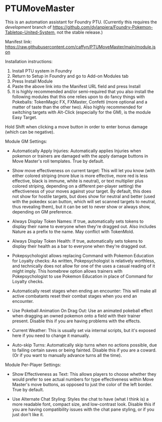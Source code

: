 # PTUMoveMaster
This is an automation assistant for Foundry PTU. (Currently this requires the *development* branch of https://github.com/dylanpiera/Foundry-Pokemon-Tabletop-United-System, not the stable release.)



Manifest link:
https://raw.githubusercontent.com/caffyn/PTUMoveMaster/main/module.json 

Installation instructions:
1. Install PTU system in Foundry
2. Return to Setup in Foundry and go to Add-on Modules tab
3. Press Install Module
4. Paste the above link into the Manifest URL field and press Install
5. It is highly recommended and/or semi-required that you also install the following modules that this one relies upon to do fancy things with Pokeballs: TokenMagic FX, FXMaster, Confetti (more optional and a matter of taste than the other two). Also highly recommended for switching targets with Alt-Click (especially for the GM), is the module Easy Target.

Hold Shift when clicking a move button in order to enter bonus damage (which can be negative).


Module GM Settings:
- Automatically Apply Injuries: Automatically applies Injuries when pokemon or trainers are damaged with the apply damage buttons in Move Master's roll templates. True by default.

- Show move effectiveness on current target: This will let you know (with either colored striping (more blue is more effective, more red is less effective, black is immune, white is neutral), or text multiplier plus colored striping, depending on a different per-player setting) the effectiveness of your moves against your target. By default, this does not show for hostile targets, but does show for neutral and better (used with the pokedex scan button, which will set scanned targets to neutral, thus revealing them), but it can be set to never show or always show, depending on GM preference.

- Always Display Token Names: If true, automatically sets tokens to display their name to everyone when they're dragged out. Also includes Nature as a prefix to the name. May conflict with TokenMold.

- Always Display Token Health: If true, automatically sets tokens to display their health as a bar to everyone when they're dragged out.

- Pokepsychologist allows replacing Command with Pokemon Education for Loyalty checks: As written, Pokepsychologist is relatively worthless, and technically does not allow for one of the uses a casual reading of it might imply. This homebrew option allows trainers with Pokepsychologist to use Pokemon Education in place of Command for Loyalty checks.

- Automatically reset stages when ending an encounter: This will make all active combatants reset their combat stages when you end an encounter.

- Use Pokeball Animation On Drag Out: Use an animated pokeball effect when dragging an owned pokemon onto a field with their trainer present. Disable this if you are having problems with the effects.

- Current Weather: This is usually set via internal scripts, but it's exposed here if you need to change it manually.

- Auto-skip Turns: Automatically skip turns when no actions possible, due to failing certain saves or being fainted. Disable this if you are a coward. (Or if you want to manually advance turns all the time).

Module Per-Player Settings:
- Show Effectiveness as Text: This allows players to choose whether they would prefer to see actual numbers for type effectiveness within Move Master's move buttons, as opposed to just the color of the left border. True by default.

- Use Alternate Chat Styling: Styles the chat to have (what I think is) a more readable font, compact size, and low-contrast look. Disable this if you are having compatibility issues with the chat pane styling, or if you just don't like it.
